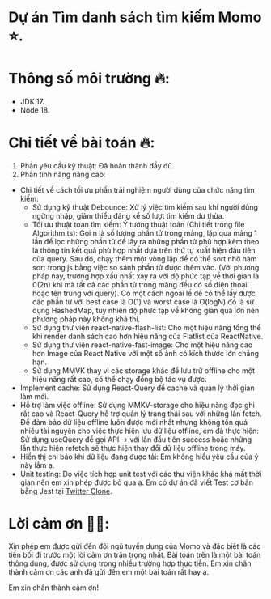 # Dự án Tìm danh sách tìm kiếm Momo ⭐️.

# Thông số môi trường 🔥:
- JDK 17.
- Node 18.

# Chi tiết về bài toán 🔥:
1. Phần yêu cầu kỹ thuật: Đã hoàn thành đầy đủ.
2. Phần tính năng nâng cao:
- Chi tiết về cách tối ưu phần trải nghiệm người dùng của chức năng tìm kiếm:
   - Sử dụng kỹ thuật Debounce: Xử lý việc tìm kiếm sau khi người dùng ngừng nhập, giảm thiểu đáng kể số lượt tìm kiếm dư thừa.
   - Tối ưu thuật toán tìm kiếm: Ý tưởng thuật toán (Chi tiết trong file Algorithm.ts): Gọi n là số lượng phần tử trong mảng, lặp qua mảng 1 lần để lọc những phần tử để lấy ra những phần tử phù hợp kèm theo là thông tin kết quả phù hợp nhất dựa trên thứ tự xuất hiện đầu tiên của query. Sau đó, chạy thêm một vòng lặp để có thể sort nhờ hàm sort trong js bằng việc so sánh phần tử được thêm vào. (Với phương pháp này, trường hợp xấu nhất xảy ra với độ phức tạp về thời gian là 0(2n) khi mà tất cả các phần tử trong mảng đều có số điện thoại hoặc tên trùng với query). Có một cách ngoài lề để có thể lấy được các phần tử với best case là O(1) và worst case là O(logN) đó là sử dụng HashedMap, tuy nhiên độ phức tạp về không gian quá lớn nên phương pháp này không khả thi.
   - Sử dụng thư viện react-native-flash-list: Cho một hiệu năng tổng thể khi render danh sách cao hơn hiệu năng của Flatlist của ReactNative.
   - Sử dụng thư viện react-native-fast-image: Cho một hiệu năng cao hơn Image của React Native với một số ảnh có kích thước lớn chẳng hạn.
   - Sử dụng MMVK thay vì các storage khác để lưu trữ offline cho một hiệu năng rất cao, có thể chạy đồng bộ tác vụ được.
- Implement cache: Sử dụng React-Query để cache và quản lý thời gian làm mới.
- Hỗ trợ làm việc offline: Sử dụng MMKV-storage cho hiệu năng đọc ghi rất cao và React-Query hỗ trợ quản lý trạng thái sau với những lần fetch. Để đảm bảo dữ liệu offline luôn được mới nhất nhưng không tốn quá nhiều tài nguyên cho việc thực hiện lưu dữ liệu offline, em đã thực hiện: Sử dụng useQuery để gọi API -> với lần đầu tiên success hoặc những lần thực hiện refetch sẽ thực hiện thay đổi dữ liệu offline trong máy.
- Hiển thị chỉ báo khi dữ liệu đang được tải: Em không hiểu yêu cầu của ý này lắm ạ.
- Unit testing: Do việc tích hợp unit test với các thư viện khác khá mất thời gian nên em xin phép được bỏ qua ạ. Em có dự án đã viết Test cơ bản bằng Jest tại [Twitter Clone](https://github.com/Thaehan/Twitter-clone/tree/master/__test__).

# Lời cảm ơn 🙇‍♂️:

Xin phép em được gửi đến đội ngũ tuyển dụng của Momo và đặc biệt là các tiền bối đi trước một lời cảm ơn trân trọng nhất. Bài toán trên là một bài toán thông dụng, được sử dụng trong nhiều trường hợp thực tiễn. Em xin chân thành cảm ơn các anh đã gửi đến em một bài toán rất hay ạ.

Em xin chân thành cảm ơn!
